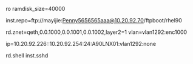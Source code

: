 ro ramdisk_size=40000

inst.repo=ftp://mayijie:Penny5656565aaa@10.20.92.70/ftpboot/rhel90

rd.znet=qeth,0.0.1000,0.0.1001,0.0.1002,layer2=1 vlan=vlan1292:enc1000

ip=10.20.92.226::10.20.92.254:24:A90LNX01:vlan1292:none

rd.shell inst.sshd
